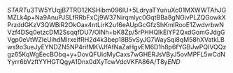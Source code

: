 $START$u3TW5YUqjB7TRD12KSHibm096lU+5LdryaTYunuXc01MXWWTAhJGMZLk4p+Na9AnuPJSLfRRbFxCj9W37Nirqmlyc0GqtBBa8gNGivPLZQGowkXPrzddGKzV3QWBiR2OkOax4ntLirK2uf6eAUpGcGfzShKmlRooE1ZwdvrbwNVzf4DSq0etzcDM2SsqqfDU7/OINh+bK8Zp/5rPHHQlkEiYF2QxdGomGJdgGVgp0eVtWZleUihdMIrxelfRH2d4k3bep18B5vSyJG7WaySqi8qM58hXVatkLBws9o3ueJyEYNDZN5NP4rifMKVJfAfNaZaHgvEM6D1h8p6fYGBJwPQIVQQzgz65KqWgEecBObq+y+DovQFUidMyCaxs7wGHERJsVByJ5ovMPFL5wCdNYyrr6bVzftYYHGTQgyA1Dnx0dXyTcwVdcVKFA86A/T8y$END$